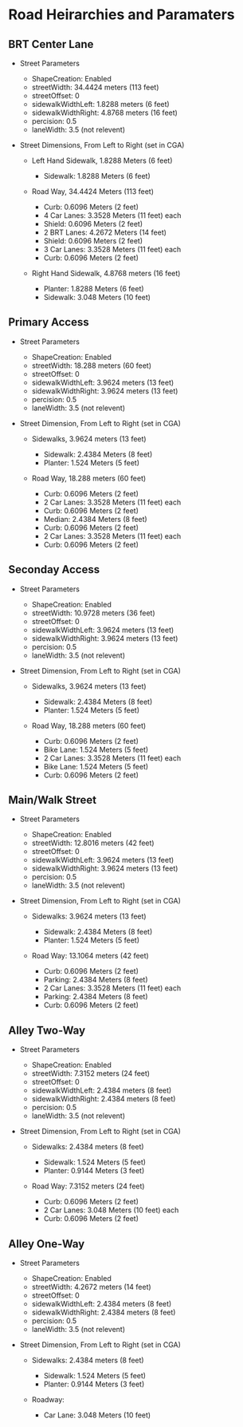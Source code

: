 # Road Heirarchies and Paramaters

## BRT Center Lane 

- Street Parameters
    - ShapeCreation: Enabled
    - streetWidth: 34.4424 meters (113 feet)
    - streetOffset: 0
    - sidewalkWidthLeft: 1.8288 meters (6 feet)
    - sidewalkWidthRight: 4.8768 meters (16 feet)
    - percision: 0.5
    - laneWidth: 3.5 (not relevent)

- Street Dimensions, From Left to Right (set in CGA)
    - Left Hand Sidewalk, 1.8288 Meters (6 feet)
        - Sidewalk: 1.8288 Meters (6 feet)

    - Road Way, 34.4424 Meters (113 feet)
        - Curb: 0.6096 Meters (2 feet)
        - 4 Car Lanes: 3.3528 Meters (11 feet) each
        - Shield: 0.6096 Meters (2 feet)
        - 2 BRT Lanes: 4.2672 Meters (14 feet)
        - Shield: 0.6096 Meters (2 feet)
        - 3 Car Lanes: 3.3528 Meters (11 feet) each
        - Curb: 0.6096 Meters (2 feet)

    - Right Hand Sidewalk,  4.8768 meters (16 feet)
        - Planter: 1.8288 Meters (6 feet)
        - Sidewalk: 3.048 Meters (10 feet)


## Primary Access

- Street Parameters
    - ShapeCreation: Enabled
    - streetWidth: 18.288 meters (60 feet)
    - streetOffset: 0
    - sidewalkWidthLeft: 3.9624 meters (13 feet)
    - sidewalkWidthRight: 3.9624 meters (13 feet)
    - percision: 0.5
    - laneWidth: 3.5 (not relevent)
    
- Street Dimension, From Left to Right (set in CGA)
    - Sidewalks,  3.9624 meters (13 feet)
        - Sidewalk: 2.4384 Meters (8 feet)
        - Planter: 1.524 Meters (5 feet)

    - Road Way, 18.288 meters (60 feet)
        - Curb: 0.6096 Meters (2 feet)
        - 2 Car Lanes: 3.3528 Meters (11 feet) each
        - Curb: 0.6096 Meters (2 feet)
        - Median: 2.4384 Meters (8 feet)
        - Curb: 0.6096 Meters (2 feet)
        - 2 Car Lanes: 3.3528 Meters (11 feet) each
        - Curb: 0.6096 Meters (2 feet)

## Seconday Access

- Street Parameters
    - ShapeCreation: Enabled
    - streetWidth: 10.9728 meters (36 feet)
    - streetOffset: 0
    - sidewalkWidthLeft: 3.9624 meters (13 feet)
    - sidewalkWidthRight: 3.9624 meters (13 feet)
    - percision: 0.5
    - laneWidth: 3.5 (not relevent)
    
- Street Dimension, From Left to Right (set in CGA)
    - Sidewalks,  3.9624 meters (13 feet)
        - Sidewalk: 2.4384 Meters (8 feet)
        - Planter: 1.524 Meters (5 feet)

    - Road Way, 18.288 meters (60 feet)
        - Curb: 0.6096 Meters (2 feet)
        - Bike Lane: 1.524 Meters (5 feet)
        - 2 Car Lanes: 3.3528 Meters (11 feet) each
        - Bike Lane: 1.524 Meters (5 feet)
        - Curb: 0.6096 Meters (2 feet)

## Main/Walk Street

- Street Parameters
    - ShapeCreation:      Enabled
    - streetWidth:        12.8016 meters (42 feet)
    - streetOffset:       0
    - sidewalkWidthLeft:  3.9624 meters (13 feet)
    - sidewalkWidthRight: 3.9624 meters (13 feet)
    - percision:          0.5
    - laneWidth:          3.5 (not relevent)
    
- Street Dimension, From Left to Right (set in CGA)
    - Sidewalks:       3.9624 meters (13 feet)
        - Sidewalk:    2.4384 Meters (8 feet)
        - Planter:     1.524 Meters (5 feet)

    - Road Way:        13.1064 meters (42 feet)
        - Curb:        0.6096 Meters (2 feet)
        - Parking:     2.4384 Meters (8 feet)
        - 2 Car Lanes: 3.3528 Meters (11 feet) each
        - Parking:     2.4384 Meters (8 feet)
        - Curb:        0.6096 Meters (2 feet)

## Alley Two-Way

- Street Parameters
    - ShapeCreation:      Enabled
    - streetWidth:        7.3152 meters (24 feet)
    - streetOffset:       0
    - sidewalkWidthLeft:  2.4384 meters (8 feet)
    - sidewalkWidthRight: 2.4384 meters (8 feet)
    - percision:          0.5
    - laneWidth:          3.5 (not relevent)
    
- Street Dimension, From Left to Right (set in CGA)
    - Sidewalks:       2.4384 meters (8 feet)
        - Sidewalk:    1.524 Meters (5 feet)
        - Planter:     0.9144 Meters (3 feet)

    - Road Way:        7.3152 meters (24 feet)
        - Curb:        0.6096 Meters (2 feet)
        - 2 Car Lanes: 3.048 Meters (10 feet) each
        - Curb:        0.6096 Meters (2 feet)

## Alley One-Way

- Street Parameters
    - ShapeCreation:      Enabled
    - streetWidth:        4.2672 meters (14 feet)
    - streetOffset:       0
    - sidewalkWidthLeft:  2.4384 meters (8 feet)
    - sidewalkWidthRight: 2.4384 meters (8 feet)
    - percision:          0.5
    - laneWidth:          3.5 (not relevent)
    
- Street Dimension, From Left to Right (set in CGA)
    - Sidewalks:          2.4384 meters (8 feet)
        - Sidewalk:       1.524 Meters (5 feet)
        - Planter:        0.9144 Meters (3 feet)
    
    - Roadway:
        - Car Lane:       3.048 Meters (10 feet)          
   